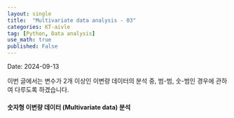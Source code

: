 ```yaml
---
layout: single
title:  "Multivariate data analysis - 03"
categories: KT-aivle
tag: [Python, Data analysis]
use_math: true
published: False
---
```


Date: 2024-09-13

이번 글에서는 변수가 2개 이상인 이변량 데이터의 분석 중, 범-범, 숫-범인 경우에 관하여 다루도록 하겠습니다.  

#### 숫자형 이변량 데이터 (Multivariate data) 분석